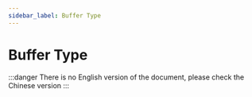 ```yaml
---
sidebar_label: Buffer Type
---
```


# Buffer Type

:::danger
There is no English version of the document, please check the Chinese version
:::
